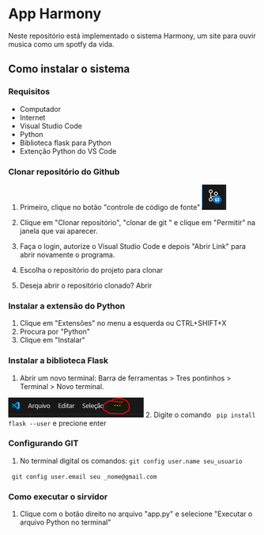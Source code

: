 # App Harmony
Neste repositório está implementado o sistema Harmony, um site para ouvir musica como um spotfy da vida.


## Como instalar o sistema 
### Requisitos
- Computador
- Internet
- Visual Studio Code 
- Python
- Biblioteca flask para Python
- Extenção Python do VS Code

### Clonar repositório do Github
1. Primeiro, clique no botão "controle de código de fonte"
![imagem 01](README-IMG\img.jpg)

2. Clique em "Clonar repositório", "clonar de git " e  clique em "Permitir" na janela que vai aparecer.

3. Faça o login, autorize o Visual Studio Code e depois "Abrir Link" para abrir novamente o programa.

4. Escolha o repositório do projeto para clonar

5. Deseja abrir o repositório clonado? Abrir

### Instalar a extensão do Python
1. Clique em "Extensões" no menu a esquerda ou CTRL+SHIFT+X
2. Procura por "Python"
3. Clique em "Instalar"

### Instalar a biblioteca Flask
1. Abrir um novo terminal: Barra de ferramentas > Tres pontinhos > Terminal > Novo terminal.

![imagem 01](README-IMG\Capturar.PNG)
2. Digite o comando  ` pip install flask --user` e precione enter 

### Configurando  GIT 
1. No terminal digital os comandos: 
` git config user.name seu_usuario `

` git config user.email seu _nome@gmail.com`

### Como executar o sirvidor
1. Clique com o botão direito no arquivo "app.py" e selecione "Executar o arquivo Python no terminal"
